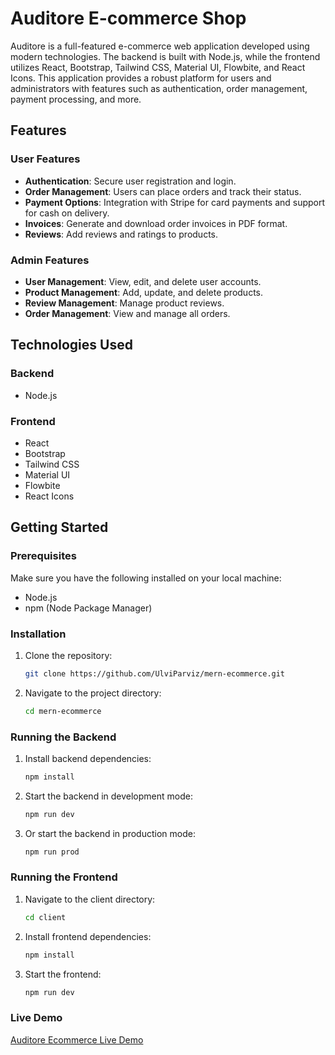 # Auditore E-commerce Shop

Auditore is a full-featured e-commerce web application developed using modern technologies. The backend is built with Node.js, while the frontend utilizes React, Bootstrap, Tailwind CSS, Material UI, Flowbite, and React Icons. This application provides a robust platform for users and administrators with features such as authentication, order management, payment processing, and more.

## Features

### User Features
- **Authentication**: Secure user registration and login.
- **Order Management**: Users can place orders and track their status.
- **Payment Options**: Integration with Stripe for card payments and support for cash on delivery.
- **Invoices**: Generate and download order invoices in PDF format.
- **Reviews**: Add reviews and ratings to products.

### Admin Features
- **User Management**: View, edit, and delete user accounts.
- **Product Management**: Add, update, and delete products.
- **Review Management**: Manage product reviews.
- **Order Management**: View and manage all orders.

## Technologies Used

### Backend
- Node.js

### Frontend
- React
- Bootstrap
- Tailwind CSS
- Material UI
- Flowbite
- React Icons

## Getting Started

### Prerequisites
Make sure you have the following installed on your local machine:
- Node.js
- npm (Node Package Manager)

### Installation

1. Clone the repository:
   ```sh
   git clone https://github.com/UlviParviz/mern-ecommerce.git
   
2. Navigate to the project directory:
      ```sh
   cd mern-ecommerce

### Running the Backend

1. Install backend dependencies:
   ```sh
   npm install
2. Start the backend in development mode:
   ```sh
   npm run dev
3. Or start the backend in production mode:
   ```sh
   npm run prod


### Running the Frontend

1. Navigate to the client directory:
   ```sh
   cd client
2. Install frontend dependencies:
   ```sh
   npm install
2. Start the frontend:
   ```sh
   npm run dev

### Live Demo

[Auditore Ecommerce Live Demo](https://auditore-ecommerce.onrender.com/)
